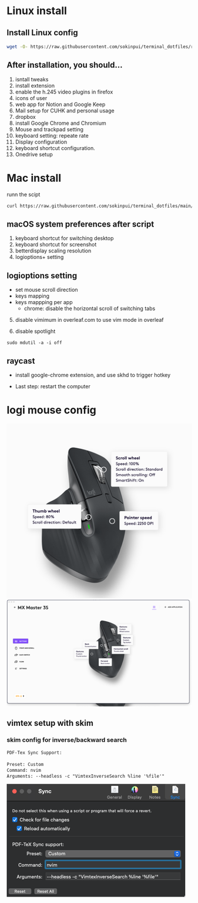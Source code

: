 # Linux install

## Install Linux config

```sh
wget -O- https://raw.githubusercontent.com/sokinpui/terminal_dotfiles/refs/heads/main/zsh/setup | sh
```

## After installation, you should...

1. isntall tweaks
2. install extension
3. enable the h.245 video plugins in firefox
4. icons of user
5. web app for Notion and Google Keep
6. Mail setup for CUHK and personal usage
7. dropbox
8. install Google Chrome and Chromium
9. Mouse and trackpad setting
10. keyboard setting: repeate rate
11. Display configuration
12. keyboard shortcut configuration.
13. Onedrive setup

# Mac install

runn the scipt

```sh
curl https://raw.githubusercontent.com/sokinpui/terminal_dotfiles/main/setup | sh
```

## macOS system preferences after script

1. keyboard shortcut for switching desktop
2. keyboard shortcut for screenshot
3. betterdisplay scaling resolution
4. logioptions+ setting

## logioptions setting

- set mouse scroll direction
- keys mapping
- keys mappping per app
  - chrome: disable the horizontal scroll of switching tabs

5. disable vimimum in overleaf.com to use vim mode in overleaf

6. disable spotlight

```
sudo mdutil -a -i off
```

## raycast

- install google-chrome extension, and use skhd to trigger hotkey

- Last step: restart the computer

# logi mouse config

![](images/Pasted%20image%2020250422184527.png)![](images/Pasted%20image%2020250422184651.png)

## vimtex setup with skim

### skim config for inverse/backward search

```
PDF-Tex Sync Support:

Preset: Custom
Command: nvim
Arguments: --headless -c "VimtexInverseSearch %line '%file'"
```

![](assets/2025-05-06-19-16-45.png)
